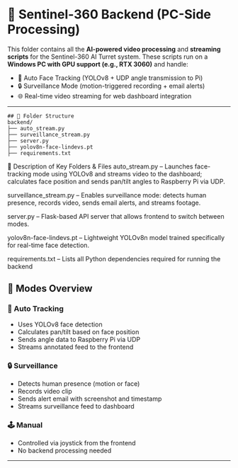 # 🧠 Sentinel-360 Backend (PC-Side Processing)

This folder contains all the **AI-powered video processing** and **streaming scripts** for the Sentinel-360 AI Turret system. These scripts run on a **Windows PC with GPU support (e.g., RTX 3060)** and handle:

- 🎯 Auto Face Tracking (YOLOv8 + UDP angle transmission to Pi)
- 🔒 Surveillance Mode (motion-triggered recording + email alerts)
- 🌐 Real-time video streaming for web dashboard integration

---
```
## 📁 Folder Structure
backend/
├── auto_stream.py
├── surveillance_stream.py
├── server.py
├── yolov8n-face-lindevs.pt
├── requirements.txt
```

📄 Description of Key Folders & Files
auto_stream.py – Launches face-tracking mode using YOLOv8 and streams video to the dashboard; calculates face position and sends pan/tilt angles to Raspberry Pi via UDP.

surveillance_stream.py – Enables surveillance mode: detects human presence, records video, sends email alerts, and streams footage.

server.py – Flask-based API server that allows frontend to switch between modes.

yolov8n-face-lindevs.pt – Lightweight YOLOv8n model trained specifically for real-time face detection.

requirements.txt – Lists all Python dependencies required for running the backend

## 🚀 Modes Overview

### 🧠 Auto Tracking
- Uses YOLOv8 face detection
- Calculates pan/tilt based on face position
- Sends angle data to Raspberry Pi via UDP
- Streams annotated feed to the frontend

### 🔒 Surveillance
- Detects human presence (motion or face)
- Records video clip
- Sends alert email with screenshot and timestamp
- Streams surveillance feed to dashboard

### 🕹 Manual
- Controlled via joystick from the frontend
- No backend processing needed

---
